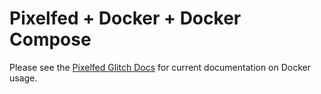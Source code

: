 # Pixelfed + Docker + Docker Compose

Please see the [Pixelfed Glitch Docs](https://pixelfed-glitch.github.io/docs/running-pixelfed/docker/prerequisites.html) for current documentation on Docker usage.
